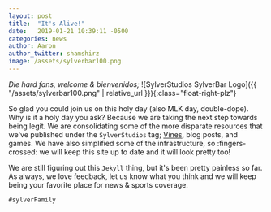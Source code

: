 ```yaml
---
layout: post
title:  "It's Alive!"
date:   2019-01-21 10:39:11 -0500
categories: news
author: Aaron
author_twitter: shamshirz
image: /assets/sylverbar100.png
---
```

_Die hard fans, welcome & bienvenidos;_
![SylverStudios SylverBar Logo]({{ "/assets/sylverbar100.png" | relative_url }}){:class="float-right-plz"}
<!-- Ends the excerpt text, it includes the image -->


So glad you could join us on this holy day (also MLK day, double-dope). Why is it a holy day you ask? Because we are taking the next step towards being legit. We are consolidating some of the more disparate resources that we've published under the `SylverStudios` tag; [Vines](https://vine.co/u/1023073943265157120), blog posts, and games. We have also simplified some of the infrastructure, so :fingers-crossed: we will keep this site up to date and it will look pretty too!

We are still figuring out this `Jekyll` thing, but it's been pretty painless so far. As always, we love feedback, let us know what you think and we will keep being your favorite place for news & sports coverage.

`#sylverFamily`
